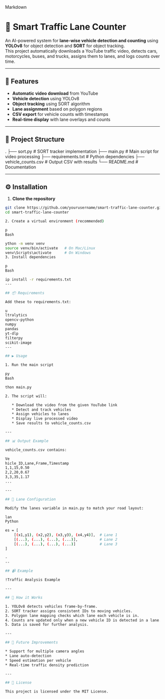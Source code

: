 Markdown

# 🚦 Smart Traffic Lane Counter

An AI-powered system for **lane-wise vehicle detection and counting** using **YOLOv8** for object detection and **SORT** for object tracking.  
This project automatically downloads a YouTube traffic video, detects cars, motorcycles, buses, and trucks, assigns them to lanes, and logs counts over time.

---

## 📌 Features
- **Automatic video download** from YouTube
- **Vehicle detection** using YOLOv8
- **Object tracking** using SORT algorithm
- **Lane assignment** based on polygon regions
- **CSV export** for vehicle counts with timestamps
- **Real-time display** with lane overlays and counts

---

## 📂 Project Structure

.
├── sort.py                # SORT tracker implementation
├── main.py                # Main script for video processing
├── requirements.txt       # Python dependencies
├── vehicle\_counts.csv     # Output CSV with results
└── README.md              # Documentation


---

## ⚙️ Installation

1. **Clone the repository**
```bash
git clone https://github.com/yourusername/smart-traffic-lane-counter.git
cd smart-traffic-lane-counter

2. Create a virtual environment (recommended)

p
Bash

ython -m venv venv
source venv/bin/activate   # On Mac/Linux
venv\Scripts\activate      # On Windows
3. Install dependencies

p
Bash

ip install -r requirements.txt
---

## 📦 Requirements

Add these to requirements.txt:

u
ltralytics
opencv-python
numpy
pandas
yt-dlp
filterpy
scikit-image
---

## ▶️ Usage

1. Run the main script

py
Bash

thon main.py

2. The script will:

   * Download the video from the given YouTube link
   * Detect and track vehicles
   * Assign vehicles to lanes
   * Display live processed video
   * Save results to vehicle_counts.csv

---

## 📊 Output Example

vehicle_counts.csv contains:

Ve
hicle_ID,Lane,Frame,Timestamp
1,1,15,0.50
2,2,20,0.67
3,3,35,1.17
...

---

## 🎯 Lane Configuration

Modify the lanes variable in main.py to match your road layout:

lan
Python

es = [
    [(x1,y1), (x2,y2), (x3,y3), (x4,y4)],  # Lane 1
    [(...), (...), (...), (...)],          # Lane 2
    [(...), (...), (...), (...)]           # Lane 3
]

-
--

## 📹 Example

!Traffic Analysis Example

---

## 🧠 How it Works

1. YOLOv8 detects vehicles frame-by-frame.
2. SORT tracker assigns consistent IDs to moving vehicles.
3. Polygon lane mapping checks which lane each vehicle is in.
4. Counts are updated only when a new vehicle ID is detected in a lane.
5. Data is saved for further analysis.

---

## 🚀 Future Improvements

* Support for multiple camera angles
* Lane auto-detection
* Speed estimation per vehicle
* Real-time traffic density prediction

---

## 📝 License

This project is licensed under the MIT License.


